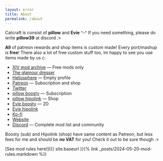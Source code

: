 ```yaml
---
layout: error
title: About
permalink: /about
---
```


Catcraft is consist of **pillow** and **Evie** ^-^ If you need something, please do write **pillow39** at discord :>

**All** of patreon rewards and shop items is custom made! Every port/mashup is **free**! There also a lot of free custom stuff too, im happy to see you use items made by us c:

- [XIV mod archive] — Free mods only
- [The glamour dresser]
- [Heliosphere] — Empty profile
- [Patreon] — Subscription and shop
- [Twitter]
- [pillow boosty] — Subscription
- [pillow hipolink] — Shop
- [Evie boosty] — 2D
- [Evie hipolink]
- [Ko-fi]
- [Website]
- [Discord] — Complete mod list and community

Boosty (sub) and Hipolink (shop) have same content as Patreon, but less fees for me and should be **no VAT** for you! Check it out to be sure though :>

[See mod rules here!]({{ site.baseurl }}{% link _posts/2024-05-20-mod-rules.markdown %})


[XIV Mod Archive]: (https://www.xivmodarchive.com/user/111283)
[The Glamour Dresser]: (https://www.glamourdresser.com/author/catcraft)
[Heliosphere]: (https://heliosphere.app/user/y1dtqqh33n5911wd92kkkne6g8)
[Patreon]: (https://www.patreon.com/catcraftFFXIV)
[Twitter]: (https://twitter.com/catcraftxiv)
[pillow boosty]: (https://boosty.to/miaumori)
[pillow hipolink]: (https://hipolink.me/pomigrein)
[Evie boosty]: (https://boosty.to/evilieda)
[Evie hipolink]: (https://hipolink.me/evilieda)
[Ko-fi]: (https://ko-fi.com/catcraft)
[Website]: (https://catcraftxiv.github.io/web/)
[Discord]: (https://discord.gg/yPbUXazxQ3)

<style>
.error {
    text-align: unset;
}
</style>